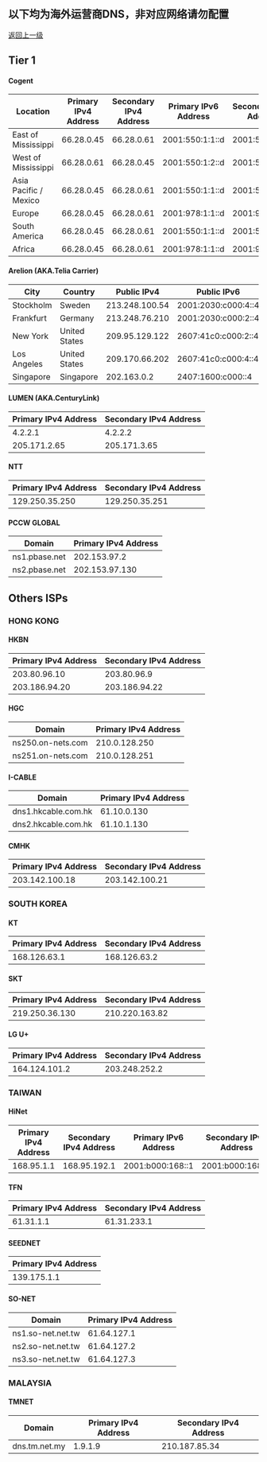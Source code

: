 ## 以下均为海外运营商DNS，非对应网络请勿配置

[返回上一级](/index.md)

## Tier 1

#### Cogent

| Location | Primary IPv4 Address | Secondary IPv4 Address | Primary IPv6 Address | Secondary IPv6 Address |
| ---------------- | ---------------------- | ---------------------- | ---------------------- | ---------------------- |
| East of Mississippi | 66.28.0.45 | 66.28.0.61 | 2001:550:1:1::d | 2001:550:1:2::d |
| West of Mississippi | 66.28.0.61 | 66.28.0.45 | 2001:550:1:2::d | 2001:550:1:1::d |
| Asia Pacific / Mexico | 66.28.0.45 | 66.28.0.61 | 2001:550:1:1::d | 2001:550:1:2::d |
| Europe | 66.28.0.45 | 66.28.0.61 | 2001:978:1:1::d | 2001:978:1:2::d |
| South America | 66.28.0.45 | 66.28.0.61 | 2001:550:1:1::d | 2001:550:1:2::d |
| Africa | 66.28.0.45 | 66.28.0.61 | 2001:978:1:1::d | 2001:978:1:2::d |

#### Arelion (AKA.Telia Carrier)

| City | Country | Public IPv4 | Public IPv6 |
| ---------------- | ------------ | ---------------------- | ---------------------- |
| Stockholm | Sweden | 213.248.100.54 | 2001:2030:c000:4::4 |
| Frankfurt | Germany | 213.248.76.210 | 2001:2030:c000:2::4 |
| New York | United States | 209.95.129.122 | 2607:41c0:c000:2::4 |
| Los Angeles | United States | 209.170.66.202 | 2607:41c0:c000:4::4 |
| Singapore | Singapore | 202.163.0.2 | 2407:1600:c000::4 |

#### LUMEN (AKA.CenturyLink)

| Primary IPv4 Address | Secondary IPv4 Address |
| ---------------------- | ---------------------- |
| 4.2.2.1 | 4.2.2.2 |
| 205.171.2.65 | 205.171.3.65 |

#### NTT

| Primary IPv4 Address | Secondary IPv4 Address |
| ---------------------- | ---------------------- |
| 129.250.35.250 | 129.250.35.251 |

#### PCCW GLOBAL

| Domain | Primary IPv4 Address |
| ---------------- | ---------------------- |
| ns1.pbase.net | 202.153.97.2 |
| ns2.pbase.net | 202.153.97.130 |

## Others ISPs

### HONG KONG

#### HKBN

| Primary IPv4 Address | Secondary IPv4 Address |
| ---------------------- | ---------------------- |
| 203.80.96.10 | 203.80.96.9 |
| 203.186.94.20 | 203.186.94.22 |

#### HGC

| Domain | Primary IPv4 Address |
| ---------------- | ---------------------- |
| ns250.on-nets.com | 210.0.128.250 |
| ns251.on-nets.com | 210.0.128.251 |

#### I-CABLE

| Domain | Primary IPv4 Address |
| ---------------- | ---------------------- |
| dns1.hkcable.com.hk | 61.10.0.130 |
| dns2.hkcable.com.hk | 61.10.1.130 |

#### CMHK

| Primary IPv4 Address | Secondary IPv4 Address |
| ---------------------- | ---------------------- |
| 203.142.100.18 | 203.142.100.21 |

### SOUTH KOREA

#### KT

| Primary IPv4 Address | Secondary IPv4 Address |
| ---------------------- | ---------------------- |
| 168.126.63.1 | 168.126.63.2 |

#### SKT

| Primary IPv4 Address | Secondary IPv4 Address |
| ---------------------- | ---------------------- |
| 219.250.36.130 | 210.220.163.82 |

#### LG U+

| Primary IPv4 Address | Secondary IPv4 Address |
| ---------------------- | ---------------------- |
| 164.124.101.2 | 203.248.252.2 |

### TAIWAN

#### HiNet

| Primary IPv4 Address | Secondary IPv4 Address | Primary IPv6 Address | Secondary IPv6 Address |
| ---------------- | ------------ | ---------------------- | ---------------------- |
| 168.95.1.1 | 168.95.192.1 | 2001:b000:168::1 | 2001:b000:168::2 |

#### TFN

| Primary IPv4 Address | Secondary IPv4 Address |
| ---------------- | ------------ |
| 61.31.1.1 | 61.31.233.1 |

#### SEEDNET

| Primary IPv4 Address |
| ---------------- |
| 139.175.1.1 |

#### SO-NET

| Domain | Primary IPv4 Address |
| ---------------- | ------------ |
| ns1.so-net.net.tw | 61.64.127.1 |
| ns2.so-net.net.tw | 61.64.127.2 |
| ns3.so-net.net.tw | 61.64.127.3 |

### MALAYSIA

#### TMNET

| Domain | Primary IPv4 Address | Secondary IPv4 Address |
| ---------------- | ---------------------- | ---------------------- |
| dns.tm.net.my | 1.9.1.9 | 210.187.85.34 |

